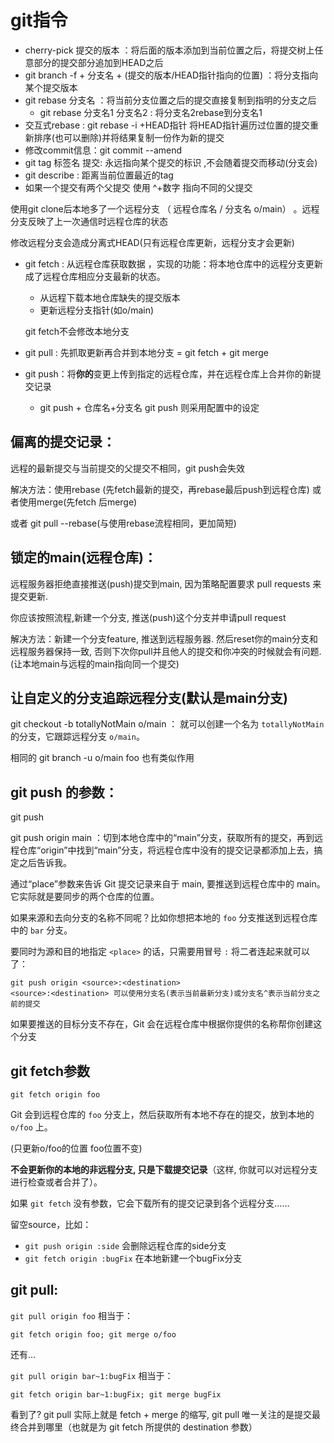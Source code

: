 # git指令

- cherry-pick 提交的版本 ：将后面的版本添加到当前位置之后，将提交树上任意部分的提交部分追加到HEAD之后
- git branch -f + 分支名 + (提交的版本/HEAD指针指向的位置) ：将分支指向某个提交版本
- git rebase 分支名 ：将当前分支位置之后的提交直接复制到指明的分支之后
  - git rebase 分支名1 分支名2 : 将分支名2rebase到分支名1
- 交互式rebase : git rebase -i +HEAD指针  将HEAD指针遍历过位置的提交重新排序(也可以删除)并将结果复制一份作为新的提交
- 修改commit信息：git commit --amend
- git tag 标签名 提交: 永远指向某个提交的标识 ,不会随着提交而移动(分支会) 
- git describe : 距离当前位置最近的tag 
- 如果一个提交有两个父提交 使用 ^+数字 指向不同的父提交

使用git clone后本地多了一个远程分支 （ 远程仓库名 / 分支名  o/main） 。远程分支反映了上一次通信时远程仓库的状态

修改远程分支会造成分离式HEAD(只有远程仓库更新，远程分支才会更新)

- git fetch : 从远程仓库获取数据 ，实现的功能：将本地仓库中的远程分支更新成了远程仓库相应分支最新的状态。

  - 从远程下载本地仓库缺失的提交版本
  - 更新远程分支指针(如o/main)

  git fetch不会修改本地分支

- git pull : 先抓取更新再合并到本地分支 = git fetch + git merge

- git push：将**你的**变更上传到指定的远程仓库，并在远程仓库上合并你的新提交记录

  - git push + 仓库名+分支名   git push 则采用配置中的设定

## 偏离的提交记录：

远程的最新提交与当前提交的父提交不相同，git push会失效

解决方法：使用rebase (先fetch最新的提交，再rebase最后push到远程仓库) 或者使用merge(先fetch 后merge)

或者 git pull --rebase(与使用rebase流程相同，更加简短)

## 锁定的main(远程仓库)：

远程服务器拒绝直接推送(push)提交到main, 因为策略配置要求 pull requests 来提交更新.

你应该按照流程,新建一个分支, 推送(push)这个分支并申请pull request

解决方法：新建一个分支feature, 推送到远程服务器. 然后reset你的main分支和远程服务器保持一致, 否则下次你pull并且他人的提交和你冲突的时候就会有问题.(让本地main与远程的main指向同一个提交)

## 让自定义的分支追踪远程分支(默认是main分支)

git checkout -b totallyNotMain o/main ： 就可以创建一个名为 `totallyNotMain` 的分支，它跟踪远程分支 `o/main`。

相同的 git branch -u o/main foo 也有类似作用



## git push 的参数：

git push <remote> <place>

git push origin main  ：切到本地仓库中的“main”分支，获取所有的提交，再到远程仓库“origin”中找到“main”分支，将远程仓库中没有的提交记录都添加上去，搞定之后告诉我。

通过“place”参数来告诉 Git 提交记录来自于 main, 要推送到远程仓库中的 main。它实际就是要同步的两个仓库的位置。

如果来源和去向分支的名称不同呢？比如你想把本地的 `foo` 分支推送到远程仓库中的 `bar` 分支。

要同时为源和目的地指定 `<place>` 的话，只需要用冒号 `:` 将二者连起来就可以了：

```
git push origin <source>:<destination>
<source>:<destination> 可以使用分支名(表示当前最新分支)或分支名^表示当前分支之前的提交
```

如果要推送的目标分支不存在，Git 会在远程仓库中根据你提供的名称帮你创建这个分支

## git fetch参数

```
git fetch origin foo
```

Git 会到远程仓库的 `foo` 分支上，然后获取所有本地不存在的提交，放到本地的 `o/foo` 上。

(只更新o/foo的位置 foo位置不变)

**不会更新你的本地的非远程分支, 只是下载提交记录**（这样, 你就可以对远程分支进行检查或者合并了）。

如果 `git fetch` 没有参数，它会下载所有的提交记录到各个远程分支……

留空source，比如：

- `git push origin :side` 会删除远程仓库的side分支
- `git fetch origin :bugFix` 在本地新建一个bugFix分支

## git pull:

`git pull origin foo` 相当于：

```
git fetch origin foo; git merge o/foo
```

还有...

`git pull origin bar~1:bugFix` 相当于：

```
git fetch origin bar~1:bugFix; git merge bugFix
```

看到了? git pull 实际上就是 fetch + merge 的缩写, git pull 唯一关注的是提交最终合并到哪里（也就是为 git fetch 所提供的 destination 参数）





